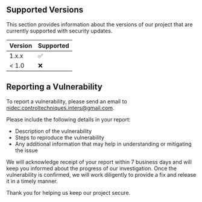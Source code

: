## Supported Versions

This section provides information about the versions of our project that are currently supported with security updates.

| Version | Supported          |
| ------- | ------------------ |
| 1.x.x   | :white_check_mark: |
| < 1.0   | :x:                |

## Reporting a Vulnerability

To report a vulnerability, please send an email to [nidec.controltechniques.inters@gmail.com](mailto:nidec.controltechniques.interns@gmail.com).

Please include the following details in your report:
- Description of the vulnerability
- Steps to reproduce the vulnerability
- Any additional information that may help in understanding or mitigating the issue

We will acknowledge receipt of your report within 7 business days and will keep you informed about the progress of our investigation. Once the vulnerability is confirmed, we will work diligently to provide a fix and release it in a timely manner.

Thank you for helping us keep our project secure.
